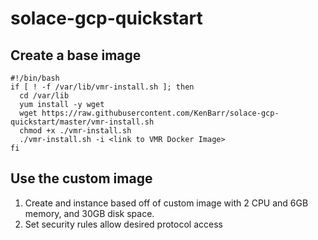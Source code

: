# solace-gcp-quickstart

## Create a base image

```
#!/bin/bash
if [ ! -f /var/lib/vmr-install.sh ]; then
  cd /var/lib
  yum install -y wget
  wget https://raw.githubusercontent.com/KenBarr/solace-gcp-quickstart/master/vmr-install.sh
  chmod +x ./vmr-install.sh
  ./vmr-install.sh -i <link to VMR Docker Image>
fi
```

## Use the custom image
1. Create and instance based off of custom image with 2 CPU and 6GB memory, and 30GB disk space.
2. Set security rules allow desired protocol access